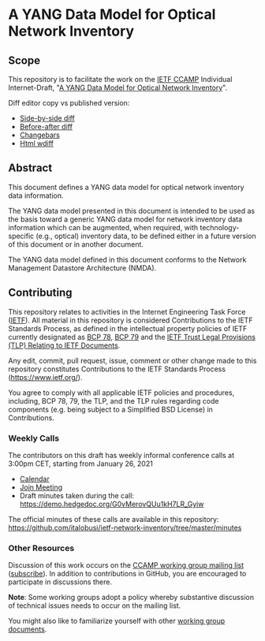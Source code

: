 # A YANG Data Model for Optical Network Inventory

## Scope

This repository is to facilitate the work on the [IETF CCAMP](https://datatracker.ietf.org/wg/ccamp/documents/) Individual Internet-Draft, "[A YANG Data Model for Optical Network Inventory](https://datatracker.ietf.org/doc/html/draft-yg3bp-ccamp-optical-inventory-yang/)".

Diff editor copy vs published version:
- [Side-by-side diff](https://www.ietf.org/rfcdiff?url1=draft-yg3bp-ccamp-network-inventory-yang&url2=https://raw.githubusercontent.com/italobusi/ietf-network-inventory/main/draft-yg3bp-ccamp-network-inventory-yang.txt)
- [Before-after diff](https://www.ietf.org/rfcdiff?difftype=--abdiff&url1=draft-yg3bp-ccamp-network-inventory-yang&url2=https://raw.githubusercontent.com/italobusi/ietf-network-inventory/main/draft-yg3bp-ccamp-network-inventory-yang.txt)
- [Changebars](https://www.ietf.org/rfcdiff?difftype=--chbars&url1=draft-yg3bp-ccamp-network-inventory-yang&url2=https://raw.githubusercontent.com/italobusi/ietf-network-inventory/main/draft-yg3bp-ccamp-optical-inventory-yang.txt)
- [Html wdiff](https://www.ietf.org/rfcdiff?difftype=--hwdiff&url1=draft-yg3bp-ccamp-network-inventory-yang&url2=https://raw.githubusercontent.com/italobusi/ietf-network-inventory/main/draft-yg3bp-ccamp-network-inventory-yang.txt)

## Abstract

This document defines a YANG data model for optical network inventory data information.

The YANG data model presented in this document is intended to be used as the basis toward a generic YANG data model for network inventory data information which can be augmented, when required, with technology-specific (e.g., optical) inventory data, to be defined either in a future version of this document or in another document.

The YANG data model defined in this document conforms to the Network Management Datastore Architecture (NMDA).

## Contributing

This repository relates to activities in the Internet Engineering Task Force
([IETF](https://www.ietf.org/)). All material in this repository is considered
Contributions to the IETF Standards Process, as defined in the intellectual
property policies of IETF currently designated as
[BCP 78](https://www.rfc-editor.org/info/bcp78),
[BCP 79](https://www.rfc-editor.org/info/bcp79) and the
[IETF Trust Legal Provisions (TLP) Relating to IETF Documents](http://trustee.ietf.org/trust-legal-provisions.html).

Any edit, commit, pull request, issue, comment or other change made to this
repository constitutes Contributions to the IETF Standards Process
(https://www.ietf.org/).

You agree to comply with all applicable IETF policies and procedures, including,
BCP 78, 79, the TLP, and the TLP rules regarding code components (e.g. being
subject to a Simplified BSD License) in Contributions.

### Weekly Calls

The contributors on this draft has weekly informal conference calls at 3:00pm CET, starting from January 26, 2021
- [Calendar](https://github.com/italobusi/ietf-network-inventory/blob/main/minutes/Network%20Inventory%20YANG%20data%20model.ics)
- [Join Meeting](https://teams.microsoft.com/l/meetup-join/19%3ameeting_ZWUxYzc0MzItNzVjMy00M2E1LWFmMDktODAxNzgwNDNlMTRk%40thread.v2/0?context=%7b%22Tid%22%3a%2268283f3b-8487-4c86-adb3-a5228f18b893%22%2c%22Oid%22%3a%2242bd9f8c-0160-4ee4-a2f9-0385317dd1bb%22%7d)
- Draft minutes taken during the call: https://demo.hedgedoc.org/G0vMerovQUu1kH7LR_Gyiw

The official minutes of these calls are available in this repository: https://github.com/italobusi/ietf-network-inventory/tree/master/minutes

### Other Resources

Discussion of this work occurs on the
[CCAMP working group mailing list](https://mailarchive.ietf.org/arch/browse/ccamp/)
([subscribe](https://www.ietf.org/mailman/listinfo/ccamp)). In addition to contributions in GitHub, you are encouraged to participate in discussions there.

**Note**: Some working groups adopt a policy whereby substantive discussion of
technical issues needs to occur on the mailing list.

You might also like to familiarize yourself with other
[working group documents](https://datatracker.ietf.org/wg/ccamp/documents/).

